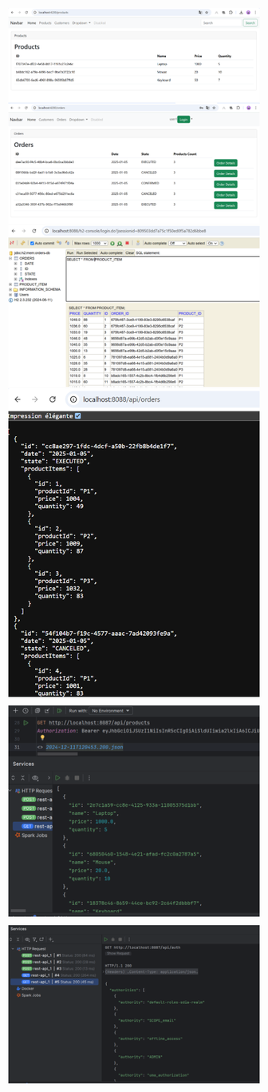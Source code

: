 
![Products](images/product.png)
![Products](images/orders.png)
![Details Products](images/item.png)
![](images/order.png)

![](images/sec.png)

![](images/auth.png)
